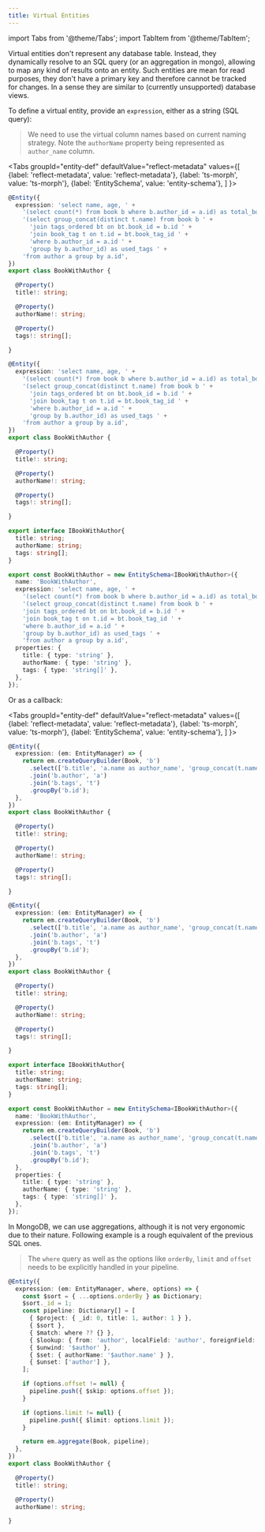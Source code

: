 ```yaml
---
title: Virtual Entities
---
```


import Tabs from '@theme/Tabs';
import TabItem from '@theme/TabItem';

Virtual entities don't represent any database table. Instead, they dynamically resolve to an SQL query (or an aggregation in mongo), allowing to map any kind of results onto an entity. Such entities are mean for read purposes, they don't have a primary key and therefore cannot be tracked for changes. In a sense they are similar to (currently unsupported) database views. 

To define a virtual entity, provide an `expression`, either as a string (SQL query):

> We need to use the virtual column names based on current naming strategy. Note the `authorName` property being represented as `author_name` column.

<Tabs
  groupId="entity-def"
  defaultValue="reflect-metadata"
  values={[
    {label: 'reflect-metadata', value: 'reflect-metadata'},
    {label: 'ts-morph', value: 'ts-morph'},
    {label: 'EntitySchema', value: 'entity-schema'},
  ]
  }>
  <TabItem value="reflect-metadata">

```ts title="./entities/BookWithAuthor.ts"
@Entity({
  expression: 'select name, age, ' +
    '(select count(*) from book b where b.author_id = a.id) as total_books, ' +
    '(select group_concat(distinct t.name) from book b ' +
      'join tags_ordered bt on bt.book_id = b.id ' +
      'join book_tag t on t.id = bt.book_tag_id ' +
      'where b.author_id = a.id ' +
      'group by b.author_id) as used_tags ' +
    'from author a group by a.id',
})
export class BookWithAuthor {

  @Property()
  title!: string;

  @Property()
  authorName!: string;

  @Property()
  tags!: string[];

}
```

  </TabItem>
  <TabItem value="ts-morph">

```ts title="./entities/BookWithAuthor.ts"
@Entity({
  expression: 'select name, age, ' +
    '(select count(*) from book b where b.author_id = a.id) as total_books, ' +
    '(select group_concat(distinct t.name) from book b ' +
      'join tags_ordered bt on bt.book_id = b.id ' +
      'join book_tag t on t.id = bt.book_tag_id ' +
      'where b.author_id = a.id ' +
      'group by b.author_id) as used_tags ' +
    'from author a group by a.id',
})
export class BookWithAuthor {

  @Property()
  title!: string;

  @Property()
  authorName!: string;

  @Property()
  tags!: string[];

}
```

  </TabItem>
  <TabItem value="entity-schema">

```ts title="./entities/BookWithAuthor.ts"
export interface IBookWithAuthor{
  title: string;
  authorName: string;
  tags: string[];
}

export const BookWithAuthor = new EntitySchema<IBookWithAuthor>({ 
  name: 'BookWithAuthor',
  expression: 'select name, age, ' +
    '(select count(*) from book b where b.author_id = a.id) as total_books, ' +
    '(select group_concat(distinct t.name) from book b ' +
    'join tags_ordered bt on bt.book_id = b.id ' +
    'join book_tag t on t.id = bt.book_tag_id ' +
    'where b.author_id = a.id ' +
    'group by b.author_id) as used_tags ' +
    'from author a group by a.id',
  properties: {
    title: { type: 'string' },
    authorName: { type: 'string' },
    tags: { type: 'string[]' },
  },
});
```

  </TabItem>
</Tabs>

Or as a callback:

<Tabs
  groupId="entity-def"
  defaultValue="reflect-metadata"
  values={[
    {label: 'reflect-metadata', value: 'reflect-metadata'},
    {label: 'ts-morph', value: 'ts-morph'},
    {label: 'EntitySchema', value: 'entity-schema'},
  ]
  }>
  <TabItem value="reflect-metadata">

```ts title="./entities/BookWithAuthor.ts"
@Entity({
  expression: (em: EntityManager) => {
    return em.createQueryBuilder(Book, 'b')
      .select(['b.title', 'a.name as author_name', 'group_concat(t.name) as tags'])
      .join('b.author', 'a')
      .join('b.tags', 't')
      .groupBy('b.id');
  },
})
export class BookWithAuthor {

  @Property()
  title!: string;

  @Property()
  authorName!: string;

  @Property()
  tags!: string[];

}
```

  </TabItem>
  <TabItem value="ts-morph">

```ts title="./entities/BookWithAuthor.ts"
@Entity({
  expression: (em: EntityManager) => {
    return em.createQueryBuilder(Book, 'b')
      .select(['b.title', 'a.name as author_name', 'group_concat(t.name) as tags'])
      .join('b.author', 'a')
      .join('b.tags', 't')
      .groupBy('b.id');
  },
})
export class BookWithAuthor {

  @Property()
  title!: string;

  @Property()
  authorName!: string;

  @Property()
  tags!: string[];

}
```

  </TabItem>
  <TabItem value="entity-schema">

```ts title="./entities/BookWithAuthor.ts"
export interface IBookWithAuthor{
  title: string;
  authorName: string;
  tags: string[];
}

export const BookWithAuthor = new EntitySchema<IBookWithAuthor>({
  name: 'BookWithAuthor',
  expression: (em: EntityManager) => {
    return em.createQueryBuilder(Book, 'b')
      .select(['b.title', 'a.name as author_name', 'group_concat(t.name) as tags'])
      .join('b.author', 'a')
      .join('b.tags', 't')
      .groupBy('b.id');
  },
  properties: {
    title: { type: 'string' },
    authorName: { type: 'string' },
    tags: { type: 'string[]' },
  },
});
```

  </TabItem>
</Tabs>

In MongoDB, we can use aggregations, although it is not very ergonomic due to their nature. Following example is a rough equivalent of the previous SQL ones.

> The `where` query as well as the options like `orderBy`, `limit` and `offset` needs to be explicitly handled in your pipeline.

```ts
@Entity({
  expression: (em: EntityManager, where, options) => {
    const $sort = { ...options.orderBy } as Dictionary;
    $sort._id = 1;
    const pipeline: Dictionary[] = [
      { $project: { _id: 0, title: 1, author: 1 } },
      { $sort },
      { $match: where ?? {} },
      { $lookup: { from: 'author', localField: 'author', foreignField: '_id', as: 'author', pipeline: [{ $project: { name: 1 } }] } },
      { $unwind: '$author' },
      { $set: { authorName: '$author.name' } },
      { $unset: ['author'] },
    ];

    if (options.offset != null) {
      pipeline.push({ $skip: options.offset });
    }

    if (options.limit != null) {
      pipeline.push({ $limit: options.limit });
    }

    return em.aggregate(Book, pipeline);
  },
})
export class BookWithAuthor {

  @Property()
  title!: string;

  @Property()
  authorName!: string;

}
```
